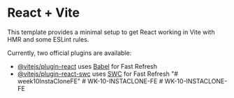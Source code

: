 # React + Vite

This template provides a minimal setup to get React working in Vite with HMR and some ESLint rules.

Currently, two official plugins are available:

- [@vitejs/plugin-react](https://github.com/vitejs/vite-plugin-react/blob/main/packages/plugin-react/README.md) uses [Babel](https://babeljs.io/) for Fast Refresh
- [@vitejs/plugin-react-swc](https://github.com/vitejs/vite-plugin-react-swc) uses [SWC](https://swc.rs/) for Fast Refresh
"# week10InstaCloneFE" 
#   W K - 1 0 - I N S T A C L O N E - F E  
 #   W K - 1 0 - I N S T A C L O N E - F E  
 